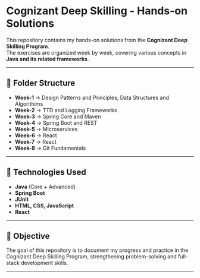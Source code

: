 # Cognizant Deep Skilling - Hands-on Solutions

This repository contains my hands-on solutions from the **Cognizant Deep Skilling Program**.  
The exercises are organized week by week, covering various concepts in **Java and its related frameworks**.

---

## 📂 Folder Structure

- **Week-1** → Design Patterns and Principles, Data Structures and Algorithims 
- **Week-2** → TTD and Logging Frameworks  
- **Week-3** → Spring Core and Maven  
- **Week-4** → Spring Boot and REST 
- **Week-5** → Microservices  
- **Week-6** → React 
- **Week-7** → React  
- **Week-8** → Git Fundamentals  

---

## 🚀 Technologies Used
- **Java** (Core + Advanced)
- **Spring Boot**
- **JUnit**
- **HTML, CSS, JavaScript**
- **React**

---

## 🎯 Objective
The goal of this repository is to document my progress and practice in the Cognizant Deep Skilling Program, strengthening problem-solving and full-stack development skills.

---

